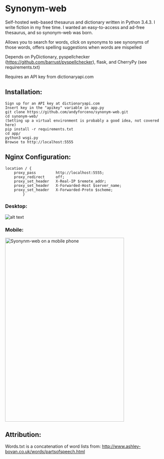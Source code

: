 # Synonym-web
Self-hosted web-based thesaurus and dictionary written in Python 3.4.3. I write fiction in my free time. 
I wanted an easy-to-access and ad-free thesaurus, and so synonym-web was born. 

Allows you to search for words, click on synonyms to see synonyms of those words, offers spelling suggestions when words are mispelled

Depends on PyDictionary, pyspellchecker (https://github.com/barrust/pyspellchecker),  flask, and CherryPy (see requirements.txt)

Requires an API key from dictionaryapi.com

## Installation:
	Sign up for an API key at dictionaryapi.com 
	Insert key in the "apikey" variable in app.py
    git clone https://github.com/andyforceno/synonym-web.git
    cd synonym-web/
    (Setting up a virtual environment is probably a good idea, not covered here)
    pip install -r requirements.txt
    cd app/ 
	python3 wsgi.py
    Browse to http://localhost:5555

## Nginx Configuration:
    location / {
		proxy_pass         http://localhost:5555;
		proxy_redirect     off;
		proxy_set_header   X-Real-IP $remote_addr;
		proxy_set_header   X-Forwarded-Host $server_name;
		proxy_set_header   X-Forwarded-Proto $scheme;
			}

### Desktop:
![alt text](https://raw.githubusercontent.com/andyforceno/synonym-web/master/synonym-web.jpg "Synonym-web on the desktop")

### Mobile:
<img src="https://raw.githubusercontent.com/andyforceno/synonym-web/master/mobile.jpg" title="Syonynm-web on a mobile phone" height="600" width="387"></img>

## Attribution:
Words.txt is a concatenation of word lists from: 
http://www.ashley-bovan.co.uk/words/partsofspeech.html

